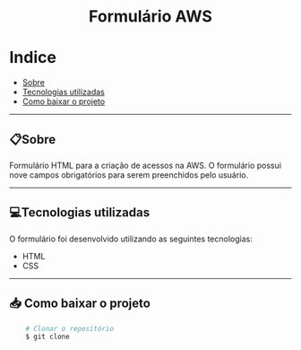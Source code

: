 <h1 align="center">
Formulário AWS
</h1>

# Indice


- [Sobre](#-sobre)
- [Tecnologias utilizadas](#💻-tecnologias-utilizadas)
- [Como baixar o projeto](#📥-como-baixar-o-projetocomo-baixar-o-projeto)

___

## 📋Sobre


Formulário HTML para a criação de acessos na AWS. O formulário possui nove campos obrigatórios para serem preenchidos pelo usuário.

___


## 💻Tecnologias utilizadas 


O formulário foi desenvolvido utilizando as seguintes tecnologias:

- HTML
- CSS

___

## 📥 Como baixar o projeto

```bash
    # Clonar o repositório
    $ git clone 
```

